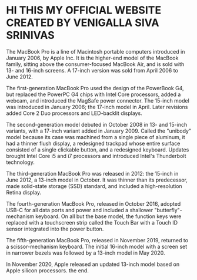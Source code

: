 # HI THIS MY OFFICIAL WEBSITE CREATED BY VENIGALLA SIVA SRINIVAS  
The MacBook Pro is a line of Macintosh portable computers introduced in January 2006, by Apple Inc. It is the higher-end model of the MacBook family, sitting above the consumer-focused MacBook Air, and is sold with 13- and 16-inch screens. A 17-inch version was sold from April 2006 to June 2012.

The first-generation MacBook Pro used the design of the PowerBook G4, but replaced the PowerPC G4 chips with Intel Core processors, added a webcam, and introduced the MagSafe power connector. The 15-inch model was introduced in January 2006; the 17-inch model in April. Later revisions added Core 2 Duo processors and LED-backlit displays.

The second-generation model debuted in October 2008 in 13- and 15-inch variants, with a 17-inch variant added in January 2009. Called the "unibody" model because its case was machined from a single piece of aluminum, it had a thinner flush display, a redesigned trackpad whose entire surface consisted of a single clickable button, and a redesigned keyboard. Updates brought Intel Core i5 and i7 processors and introduced Intel's Thunderbolt technology.

The third-generation MacBook Pro was released in 2012: the 15-inch in June 2012, a 13-inch model in October. It was thinner than its predecessor, made solid-state storage (SSD) standard, and included a high-resolution Retina display.

The fourth-generation MacBook Pro, released in October 2016, adopted USB-C for all data ports and power and included a shallower "butterfly"-mechanism keyboard. On all but the base model, the function keys were replaced with a touchscreen strip called the Touch Bar with a Touch ID sensor integrated into the power button.

The fifth-generation MacBook Pro, released in November 2019, returned to a scissor-mechanism keyboard. The initial 16-inch model with a screen set in narrower bezels was followed by a 13-inch model in May 2020.

In November 2020, Apple released an updated 13-inch model based on Apple silicon processors. the end.

